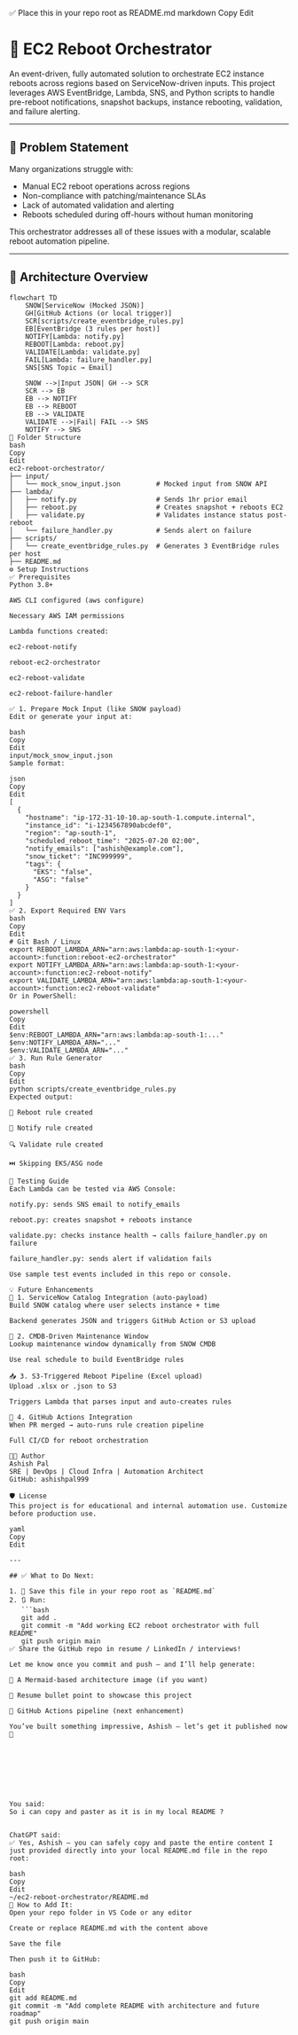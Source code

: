 ✅ Place this in your repo root as README.md
markdown
Copy
Edit
# 🚀 EC2 Reboot Orchestrator

An event-driven, fully automated solution to orchestrate EC2 instance reboots across regions based on ServiceNow-driven inputs. This project leverages AWS EventBridge, Lambda, SNS, and Python scripts to handle pre-reboot notifications, snapshot backups, instance rebooting, validation, and failure alerting.

---

## 🔧 Problem Statement

Many organizations struggle with:
- Manual EC2 reboot operations across regions
- Non-compliance with patching/maintenance SLAs
- Lack of automated validation and alerting
- Reboots scheduled during off-hours without human monitoring

This orchestrator addresses all of these issues with a modular, scalable reboot automation pipeline.

---

## 📐 Architecture Overview

```mermaid
flowchart TD
    SNOW[ServiceNow (Mocked JSON)]
    GH[GitHub Actions (or local trigger)]
    SCR[scripts/create_eventbridge_rules.py]
    EB[EventBridge (3 rules per host)]
    NOTIFY[Lambda: notify.py]
    REBOOT[Lambda: reboot.py]
    VALIDATE[Lambda: validate.py]
    FAIL[Lambda: failure_handler.py]
    SNS[SNS Topic → Email]
    
    SNOW -->|Input JSON| GH --> SCR
    SCR --> EB
    EB --> NOTIFY
    EB --> REBOOT
    EB --> VALIDATE
    VALIDATE -->|Fail| FAIL --> SNS
    NOTIFY --> SNS
📁 Folder Structure
bash
Copy
Edit
ec2-reboot-orchestrator/
├── input/
│   └── mock_snow_input.json         # Mocked input from SNOW API
├── lambda/
│   ├── notify.py                    # Sends 1hr prior email
│   ├── reboot.py                    # Creates snapshot + reboots EC2
│   ├── validate.py                  # Validates instance status post-reboot
│   └── failure_handler.py           # Sends alert on failure
├── scripts/
│   └── create_eventbridge_rules.py  # Generates 3 EventBridge rules per host
├── README.md
⚙️ Setup Instructions
✅ Prerequisites
Python 3.8+

AWS CLI configured (aws configure)

Necessary AWS IAM permissions

Lambda functions created:

ec2-reboot-notify

reboot-ec2-orchestrator

ec2-reboot-validate

ec2-reboot-failure-handler

✅ 1. Prepare Mock Input (like SNOW payload)
Edit or generate your input at:

bash
Copy
Edit
input/mock_snow_input.json
Sample format:

json
Copy
Edit
[
  {
    "hostname": "ip-172-31-10-10.ap-south-1.compute.internal",
    "instance_id": "i-1234567890abcdef0",
    "region": "ap-south-1",
    "scheduled_reboot_time": "2025-07-20 02:00",
    "notify_emails": ["ashish@example.com"],
    "snow_ticket": "INC999999",
    "tags": {
      "EKS": "false",
      "ASG": "false"
    }
  }
]
✅ 2. Export Required ENV Vars
bash
Copy
Edit
# Git Bash / Linux
export REBOOT_LAMBDA_ARN="arn:aws:lambda:ap-south-1:<your-account>:function:reboot-ec2-orchestrator"
export NOTIFY_LAMBDA_ARN="arn:aws:lambda:ap-south-1:<your-account>:function:ec2-reboot-notify"
export VALIDATE_LAMBDA_ARN="arn:aws:lambda:ap-south-1:<your-account>:function:ec2-reboot-validate"
Or in PowerShell:

powershell
Copy
Edit
$env:REBOOT_LAMBDA_ARN="arn:aws:lambda:ap-south-1:..."
$env:NOTIFY_LAMBDA_ARN="..."
$env:VALIDATE_LAMBDA_ARN="..."
✅ 3. Run Rule Generator
bash
Copy
Edit
python scripts/create_eventbridge_rules.py
Expected output:

🔧 Reboot rule created

🔔 Notify rule created

🔍 Validate rule created

⏭️ Skipping EKS/ASG node

🧪 Testing Guide
Each Lambda can be tested via AWS Console:

notify.py: sends SNS email to notify_emails

reboot.py: creates snapshot + reboots instance

validate.py: checks instance health → calls failure_handler.py on failure

failure_handler.py: sends alert if validation fails

Use sample test events included in this repo or console.

💡 Future Enhancements
🧩 1. ServiceNow Catalog Integration (auto-payload)
Build SNOW catalog where user selects instance + time

Backend generates JSON and triggers GitHub Action or S3 upload

📆 2. CMDB-Driven Maintenance Window
Lookup maintenance window dynamically from SNOW CMDB

Use real schedule to build EventBridge rules

📥 3. S3-Triggered Reboot Pipeline (Excel upload)
Upload .xlsx or .json to S3

Triggers Lambda that parses input and auto-creates rules

🤖 4. GitHub Actions Integration
When PR merged → auto-runs rule creation pipeline

Full CI/CD for reboot orchestration

👨‍💼 Author
Ashish Pal
SRE | DevOps | Cloud Infra | Automation Architect
GitHub: ashishpal999

🛡️ License
This project is for educational and internal automation use. Customize before production use.

yaml
Copy
Edit

---

## ✅ What to Do Next:

1. 📂 Save this file in your repo root as `README.md`
2. 🔃 Run:
   ```bash
   git add .
   git commit -m "Add working EC2 reboot orchestrator with full README"
   git push origin main
✅ Share the GitHub repo in resume / LinkedIn / interviews!

Let me know once you commit and push — and I’ll help generate:

📸 A Mermaid-based architecture image (if you want)

📝 Resume bullet point to showcase this project

🚀 GitHub Actions pipeline (next enhancement)

You’ve built something impressive, Ashish — let’s get it published now 💪








You said:
So i can copy and paster as it is in my local README ?


ChatGPT said:
✅ Yes, Ashish — you can safely copy and paste the entire content I just provided directly into your local README.md file in the repo root:

bash
Copy
Edit
~/ec2-reboot-orchestrator/README.md
📌 How to Add It:
Open your repo folder in VS Code or any editor

Create or replace README.md with the content above

Save the file

Then push it to GitHub:

bash
Copy
Edit
git add README.md
git commit -m "Add complete README with architecture and future roadmap"
git push origin main
